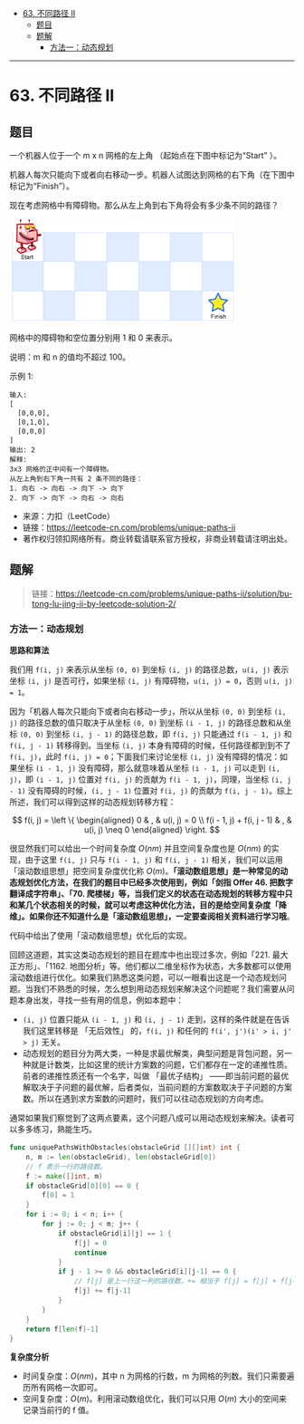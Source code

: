 - [63. 不同路径 II](#63-不同路径-ii)
  - [题目](#题目)
  - [题解](#题解)
    - [方法一：动态规划](#方法一动态规划)


------------------------------

# 63. 不同路径 II

## 题目

一个机器人位于一个 m x n 网格的左上角 （起始点在下图中标记为“Start” ）。

机器人每次只能向下或者向右移动一步。机器人试图达到网格的右下角（在下图中标记为“Finish”）。

现在考虑网格中有障碍物。那么从左上角到右下角将会有多少条不同的路径？

![](assets/no_0063_unique_paths_ii.png)

网格中的障碍物和空位置分别用 1 和 0 来表示。

说明：m 和 n 的值均不超过 100。

示例 1:

```
输入:
[
  [0,0,0],
  [0,1,0],
  [0,0,0]
]
输出: 2
解释:
3x3 网格的正中间有一个障碍物。
从左上角到右下角一共有 2 条不同的路径：
1. 向右 -> 向右 -> 向下 -> 向下
2. 向下 -> 向下 -> 向右 -> 向右
```


- 来源：力扣（LeetCode）
- 链接：https://leetcode-cn.com/problems/unique-paths-ii
- 著作权归领扣网络所有。商业转载请联系官方授权，非商业转载请注明出处。


## 题解

> 链接：https://leetcode-cn.com/problems/unique-paths-ii/solution/bu-tong-lu-jing-ii-by-leetcode-solution-2/

### 方法一：动态规划

**思路和算法**

我们用 `f(i, j)` 来表示从坐标 `(0, 0)` 到坐标 `(i, j)` 的路径总数，`u(i, j)` 表示坐标 `(i, j)` 是否可行，如果坐标 `(i, j)` 有障碍物，`u(i, j) = 0`，否则 `u(i, j) = 1`。

因为「机器人每次只能向下或者向右移动一步」，所以从坐标 `(0, 0)` 到坐标 `(i, j)` 的路径总数的值只取决于从坐标 `(0, 0)` 到坐标 `(i - 1, j)` 的路径总数和从坐标 `(0, 0)` 到坐标 `(i, j - 1)` 的路径总数，即 `f(i, j)` 只能通过 `f(i - 1, j)` 和 `f(i, j - 1)` 转移得到。当坐标 `(i, j)` 本身有障碍的时候，任何路径都到到不了 `f(i, j)`，此时 `f(i, j) = 0`；下面我们来讨论坐标 `(i, j)` 没有障碍的情况：如果坐标 `(i - 1, j)` 没有障碍，那么就意味着从坐标 `(i - 1, j)` 可以走到 `(i, j)`，即 `(i - 1, j)` 位置对 `f(i, j)` 的贡献为 `f(i - 1, j)`，同理，当坐标 `(i, j - 1)` 没有障碍的时候，`(i, j - 1)` 位置对 `f(i, j)` 的贡献为 `f(i, j - 1)`。综上所述，我们可以得到这样的动态规划转移方程：

$$
f(i, j) = \left \{ \begin{aligned} 0 & , & u(i, j) = 0 \\ f(i - 1, j) + f(i, j - 1) & , & u(i, j) \neq 0 \end{aligned} \right.
$$

很显然我们可以给出一个时间复杂度 $O(nm)$ 并且空间复杂度也是 $O(nm)$ 的实现，由于这里 `f(i, j)` 只与 `f(i - 1, j)` 和 `f(i, j - 1)` 相关，我们可以运用「滚动数组思想」把空间复杂度优化称 $O(m)$。**「滚动数组思想」是一种常见的动态规划优化方法，在我们的题目中已经多次使用到，例如「剑指 Offer 46. 把数字翻译成字符串」、「70. 爬楼梯」等，当我们定义的状态在动态规划的转移方程中只和某几个状态相关的时候，就可以考虑这种优化方法，目的是给空间复杂度「降维」。如果你还不知道什么是「滚动数组思想」，一定要查阅相关资料进行学习哦**。

代码中给出了使用「滚动数组思想」优化后的实现。

回顾这道题，其实这类动态规划的题目在题库中也出现过多次，例如「221. 最大正方形」、「1162. 地图分析」等。他们都以二维坐标作为状态，大多数都可以使用滚动数组进行优化。如果我们熟悉这类问题，可以一眼看出这是一个动态规划问题。当我们不熟悉的时候，怎么想到用动态规划来解决这个问题呢？我们需要从问题本身出发，寻找一些有用的信息，例如本题中：

- `(i, j)` 位置只能从 `(i - 1, j)` 和 `(i, j - 1)` 走到，这样的条件就是在告诉我们这里转移是 「无后效性」 的，`f(i, j)` 和任何的 `f(i', j')(i' > i, j' > j)` 无关。
- 动态规划的题目分为两大类，一种是求最优解类，典型问题是背包问题，另一种就是计数类，比如这里的统计方案数的问题，它们都存在一定的递推性质。前者的递推性质还有一个名字，叫做 「最优子结构」 ——即当前问题的最优解取决于子问题的最优解，后者类似，当前问题的方案数取决于子问题的方案数。所以在遇到求方案数的问题时，我们可以往动态规划的方向考虑。

通常如果我们察觉到了这两点要素，这个问题八成可以用动态规划来解决。读者可以多多练习，熟能生巧。

```go
func uniquePathsWithObstacles(obstacleGrid [][]int) int {
    n, m := len(obstacleGrid), len(obstacleGrid[0])
    // f 表示一行的路径数。
    f := make([]int, m)
    if obstacleGrid[0][0] == 0 {
        f[0] = 1
    }
    for i := 0; i < n; i++ {
        for j := 0; j < m; j++ {
            if obstacleGrid[i][j] == 1 {
                f[j] = 0
                continue
            }
            if j - 1 >= 0 && obstacleGrid[i][j-1] == 0 {
                // f[j] 是上一行这一列的路径数，+= 相当于 f[j] = f[j] + f[j-1]，而 f[j-1] 在左边的路径数。
                f[j] += f[j-1]
            }
        }
    }
    return f[len(f)-1]
}
```

**复杂度分析**

- 时间复杂度：$O(nm)$，其中 n 为网格的行数，m 为网格的列数。我们只需要遍历所有网格一次即可。
- 空间复杂度：$O(m)$。利用滚动数组优化，我们可以只用 $O(m)$ 大小的空间来记录当前行的 f 值。

